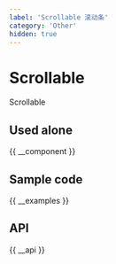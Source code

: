 ```yaml
---
label: 'Scrollable 滚动条'
category: 'Other'
hidden: true
---
```


# Scrollable

Scrollable

## Used alone

{{ __component }}

## Sample code

{{ __examples }}

## API

{{ __api }}
